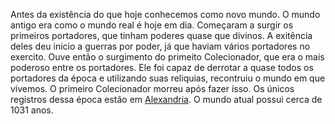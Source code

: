 Antes da existência do que hoje conhecemos como novo mundo. O mundo antigo era como o mundo real é hoje em dia.
Começaram a surgir os primeiros portadores, que tinham poderes quase que divinos. A exitência deles deu inicio a guerras por poder, já que haviam vários portadores no exercito.
Ouve então o surgimento do primeito Colecionador, que era o mais poderoso entre os portadores. Ele foi capaz de derrotar a quase todos os portadores da época e utilizando suas reliquias, recontruiu o mundo em que vivemos. O primeiro Colecionador morreu após fazer isso.
Os únicos registros dessa época estão em [Alexandria](../../locais/alexandria.md).
O mundo atual possui cerca de 1031 anos.
